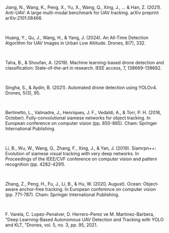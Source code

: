 
Jiang, N., Wang, K., Peng, X., Yu, X., Wang, Q., Xing, J., ... & Han, Z. (2021). Anti-UAV: A large multi-modal benchmark for UAV tracking. arXiv preprint arXiv:2101.08466.​

​

Huang, Y., Qu, J., Wang, H., & Yang, J. (2024). An All-Time Detection Algorithm for UAV Images in Urban Low Altitude. Drones, 8(7), 332.​

​

Taha, B., & Shoufan, A. (2019). Machine learning-based drone detection and classification: State-of-the-art in research. IEEE access, 7, 138669-138682.​

​

Singha, S., & Aydin, B. (2021). Automated drone detection using YOLOv4. Drones, 5(3), 95.​

​

Bertinetto, L., Valmadre, J., Henriques, J. F., Vedaldi, A., & Torr, P. H. (2016, October). Fully-convolutional siamese networks for object tracking. In European conference on computer vision (pp. 850-865). Cham: Springer International Publishing.​

​

Li, B., Wu, W., Wang, Q., Zhang, F., Xing, J., & Yan, J. (2019). Siamrpn++: Evolution of siamese visual tracking with very deep networks. In Proceedings of the IEEE/CVF conference on computer vision and pattern recognition (pp. 4282-4291).​

​

Zhang, Z., Peng, H., Fu, J., Li, B., & Hu, W. (2020, August). Ocean: Object-aware anchor-free tracking. In European conference on computer vision (pp. 771-787). Cham: Springer International Publishing.​

​

F. Varela, C. Lopez-Penalver, D. Herrero-Perez ve M. Martinez-Barbera, "Deep Learning-Based Autonomous UAV Detection and Tracking with YOLO and KLT, "Drones, vol. 5, no. 3, pp. 95, 2021.​

​